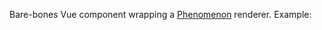 Bare-bones Vue component wrapping a [Phenomenon](https://github.com/vaneenige/phenomenon) renderer. Example:

```html

```
